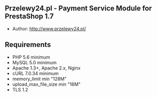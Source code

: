 ## Przelewy24.pl - Payment Service Module for PrestaShop 1.7 ##
- Author: http://www.przelewy24.pl/

## Requirements ##
- PHP 5.6 minimum
- MySQL 5.0 minimum
- Apache 1.3+, Apache 2.x, Nginx
- cURL 7.0.34 minimum
- memory_limit min "128M" 
- upload_max_file_size min "16M"
- TLS 1.2
